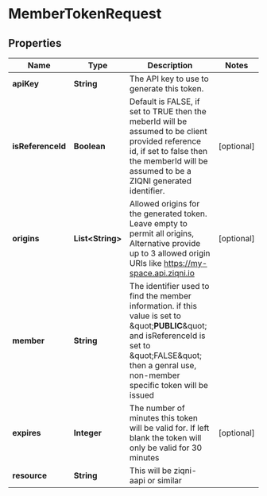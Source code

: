 

# MemberTokenRequest


## Properties

Name | Type | Description | Notes
------------ | ------------- | ------------- | -------------
**apiKey** | **String** | The API key to use to generate this token. | 
**isReferenceId** | **Boolean** | Default is FALSE, if set to TRUE then the meberId will be assumed to be client provided reference id, if set to false then the memberId will be assumed to be a ZIQNI generated identifier. |  [optional]
**origins** | **List&lt;String&gt;** | Allowed origins for the generated token. Leave empty to permit all origins, Alternative provide up to 3 allowed origin URIs like https://my-space.api.ziqni.io  |  [optional]
**member** | **String** | The identifier used to find the member information. if this value is set to \&quot;__PUBLIC__\&quot; and isReferenceId is set to \&quot;FALSE\&quot; then a genral use, non-member specific token will be issued | 
**expires** | **Integer** | The number of minutes this token will be valid for. If left blank the token will only be valid for 30 minutes |  [optional]
**resource** | **String** | This will be ziqni-aapi or similar | 




